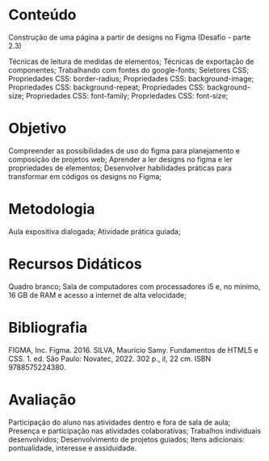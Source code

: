 # Conteúdo

Construção de uma página a partir de designs no Figma (Desafio - parte 2.3)

Técnicas de leitura de medidas de elementos; 
Técnicas de exportação de componentes; 
Trabalhando com fontes do google-fonts; 
Seletores CSS; 
Propriedades CSS: border-radius; 
Propriedades CSS: background-image; 
Propriedades CSS: background-repeat; 
Propriedades CSS: background-size; 
Propriedades CSS: font-family; 
Propriedades CSS: font-size; 

# Objetivo

Compreender as possibilidades de uso do figma para planejamento e composição de projetos web; 
Aprender a ler designs no figma e ler propriedades de elementos; 
Desenvolver habilidades práticas para transformar em códigos os designs no Figma; 

# Metodologia

Aula expositiva dialogada; Atividade prática guiada; 

# Recursos Didáticos

Quadro branco; Sala de computadores com processadores i5 e, no mínimo, 16 GB de RAM e acesso a internet de alta velocidade; 

# Bibliografia

FIGMA, Inc. Figma. 2016.
SILVA, Maurício Samy. Fundamentos de HTML5 e CSS. 1. ed. São Paulo: Novatec, 2022. 302 p., il, 22 cm. ISBN 9788575224380.

# Avaliação

Participação do aluno nas atividades dentro e fora de sala de aula; 
Presença e participação nas atividades colaborativas; 
Trabalhos individuais desenvolvidos; 
Desenvolvimento de projetos guiados; 
Itens adicionais: pontualidade, interesse e assiduidade.
